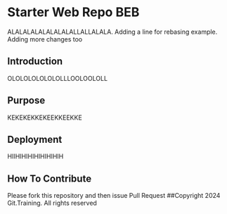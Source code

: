 # Starter Web Repo BEB
ALALALALALALALALALLALLALALA.
Adding a line for rebasing example. 
Adding more changes too
## Introduction
OLOLOLOLOLOLOLLLOOLOOLOLL
## Purpose
KEKEKEKKEKEEKKEEKKE
## Deployment
HIIHIHIHIHIHIHIHIH
## How To Contribute
Please fork this repository and then issue Pull Request
##Copyright
2024 Git.Training. All rights reserved
